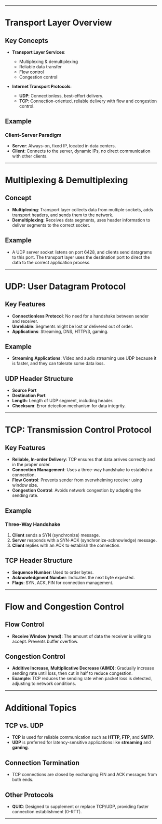 
---

# Transport Layer Overview

## Key Concepts
- **Transport Layer Services**:
  - Multiplexing & demultiplexing
  - Reliable data transfer
  - Flow control
  - Congestion control

- **Internet Transport Protocols**:
  - **UDP**: Connectionless, best-effort delivery.
  - **TCP**: Connection-oriented, reliable delivery with flow and congestion control.

## Example
### Client-Server Paradigm
- **Server**: Always-on, fixed IP, located in data centers.
- **Client**: Connects to the server, dynamic IPs, no direct communication with other clients.

---

# Multiplexing & Demultiplexing

## Concept
- **Multiplexing**: Transport layer collects data from multiple sockets, adds transport headers, and sends them to the network.
- **Demultiplexing**: Receives data segments, uses header information to deliver segments to the correct socket.

## Example
- A UDP server socket listens on port 6428, and clients send datagrams to this port. The transport layer uses the destination port to direct the data to the correct application process.

---

# UDP: User Datagram Protocol

## Key Features
- **Connectionless Protocol**: No need for a handshake between sender and receiver.
- **Unreliable**: Segments might be lost or delivered out of order.
- **Applications**: Streaming, DNS, HTTP/3, gaming.

## Example
- **Streaming Applications**: Video and audio streaming use UDP because it is faster, and they can tolerate some data loss.

## UDP Header Structure
- **Source Port**
- **Destination Port**
- **Length**: Length of UDP segment, including header.
- **Checksum**: Error detection mechanism for data integrity.

---

# TCP: Transmission Control Protocol

## Key Features
- **Reliable, In-order Delivery**: TCP ensures that data arrives correctly and in the proper order.
- **Connection Management**: Uses a three-way handshake to establish a connection.
- **Flow Control**: Prevents sender from overwhelming receiver using window size.
- **Congestion Control**: Avoids network congestion by adapting the sending rate.

## Example
### Three-Way Handshake
1. **Client** sends a SYN (synchronize) message.
2. **Server** responds with a SYN-ACK (synchronize-acknowledge) message.
3. **Client** replies with an ACK to establish the connection.

## TCP Header Structure
- **Sequence Number**: Used to order bytes.
- **Acknowledgment Number**: Indicates the next byte expected.
- **Flags**: SYN, ACK, FIN for connection management.

---

# Flow and Congestion Control

## Flow Control
- **Receive Window (rwnd)**: The amount of data the receiver is willing to accept. Prevents buffer overflow.

## Congestion Control
- **Additive Increase, Multiplicative Decrease (AIMD)**: Gradually increase sending rate until loss, then cut in half to reduce congestion.
- **Example**: TCP reduces the sending rate when packet loss is detected, adjusting to network conditions.

---

# Additional Topics

## TCP vs. UDP
- **TCP** is used for reliable communication such as **HTTP, FTP**, and **SMTP**.
- **UDP** is preferred for latency-sensitive applications like **streaming** and **gaming**.

## Connection Termination
- TCP connections are closed by exchanging FIN and ACK messages from both ends.

## Other Protocols
- **QUIC**: Designed to supplement or replace TCP/UDP, providing faster connection establishment (0-RTT).

---
